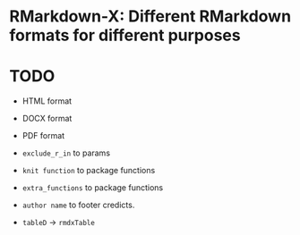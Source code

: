 RMarkdown-X: Different RMarkdown formats for different purposes
================

# TODO

  - HTML format

  - DOCX format

  - PDF format

  - `exclude_r_in` to params

  - `knit function` to package functions

  - `extra_functions` to package functions

  - `author name` to footer credicts.

  - `tableD` -\> `rmdxTable`

<!-- Se puede hacer que el html del footer se genere dinámicamente en cada corrida y se guarde en un archivo temporal. De esa forma el nombre para los créditos se pasa como un argumento a la función generadora de los formatos html. -->

<!-- Es importante observar que todo el código del proyecto debe ser compatible con los formatos que quieras utilizar. -->
